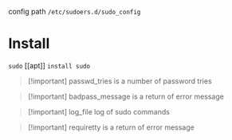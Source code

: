 config path `/etc/sudoers.d/sudo_config`
# Install
`sudo` [[apt]] `install sudo`

> [!important] passwd_tries
> is a number of password tries

> [!important] badpass_message
> is a return of error message
>

> [!important] log_file
> log of sudo commands

> [!important] requiretty
> is a return of error message



